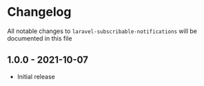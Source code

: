 # Changelog

All notable changes to `laravel-subscribable-notifications` will be documented in this file

## 1.0.0 - 2021-10-07

- Initial release
